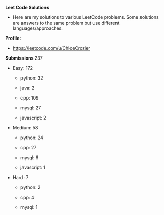 **Leet Code Solutions**

- Here are my solutions to various LeetCode problems. Some solutions are answers to the same problem but use different languages/approaches.

**Profile:**

- https://leetcode.com/u/ChloeCrozier


**Submissions** 237
- Easy: 172

  -  python: 32

  -  java: 2

  -  cpp: 109

  -  mysql: 27

  -  javascript: 2


- Medium: 58

  -  python: 24

  -  cpp: 27

  -  mysql: 6

  -  javascript: 1


- Hard: 7

  -  python: 2

  -  cpp: 4

  -  mysql: 1